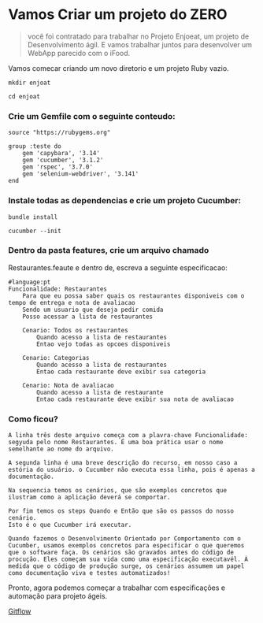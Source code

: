 # Vamos Criar um projeto do ZERO
>você foi contratado para trabalhar no Projeto Enjoeat, um projeto de Desenvolvimento ágil. E vamos trabalhar juntos para desenvolver um WebApp parecido com o iFood.

Vamos comecar criando um novo diretorio e um projeto Ruby vazio.
```
mkdir enjoat

cd enjoat
```

### Crie um Gemfile com o seguinte conteudo:
```
source "https://rubygems.org"

group :teste do
    gem 'capybara', '3.14'
    gem 'cucumber', '3.1.2'
    gem 'rspec', '3.7.0'
    gem 'selenium-webdriver', '3.141'
end
```     
### Instale todas as dependencias e crie um projeto Cucumber:
```
bundle install

cucumber --init
```
### Dentro da pasta features, crie um arquivo chamado
Restaurantes.feaute e dentro de, escreva a seguinte especificacao:
```
#language:pt
Funcionalidade: Restaurantes
    Para que eu possa saber quais os restaurantes disponiveis com o tempo de entrega e nota de avaliacao
    Sendo um usuario que deseja pedir comida
    Posso acessar a lista de restaurantes

    Cenario: Todos os restaurantes
        Quando acesso a lista de restaurantes
        Entao vejo todas as opcoes disponiveis

    Cenario: Categorias
        Quando acesso a lista de restaurantes
        Entao cada restaurante deve exibir sua categoria

    Cenario: Nota de avaliacao
        Quando acesso a lista de restaurante
        Entao cada restaurante deve exibir sua nota de avaliacao
```

### Como ficou?
    A linha três deste arquivo começa com a plavra-chave Funcionalidade: segyuda pelo nome Restaurantes. É uma boa prática usar o nome semelhante ao nome do arquivo.

    A segunda linha é uma breve descrição do recurso, em nosso caso a estória do usuário. o Cucumber não executa essa linha, pois é apenas a documentação.

    Na sequencia temos os cenários, que são exemplos concretos que ilustram como a aplicação deverá se comportar.

    Por fim temos os steps Quando e Então que são os passos do nosso cenário.
    Isto é o que Cucumber irá executar.
  
    Quando fazemos o Desenvolvimento Orientado por Comportamento com o Cucumber, usamos exemplos concretos para especificar o que queremos que o software faça. Os cenários são gravados antes do código de procução. Eles começam sua vida como uma especificação executavél. À medida que o código de produção surge, os cenários assumem um papel como documentação viva e testes automatizados!
    
Pronto, agora podemos começar a trabalhar com especificações e automação para projeto ágeis.

[Gitflow](https://github.com/David-Nascimento/Cucumber-Ruby-Integrado-Capybara/commits/master)
